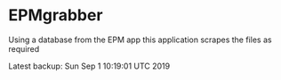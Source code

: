 # EPMgrabber
Using a database from the EPM app this application scrapes the files as required


Latest backup: Sun Sep 1 10:19:01 UTC 2019
